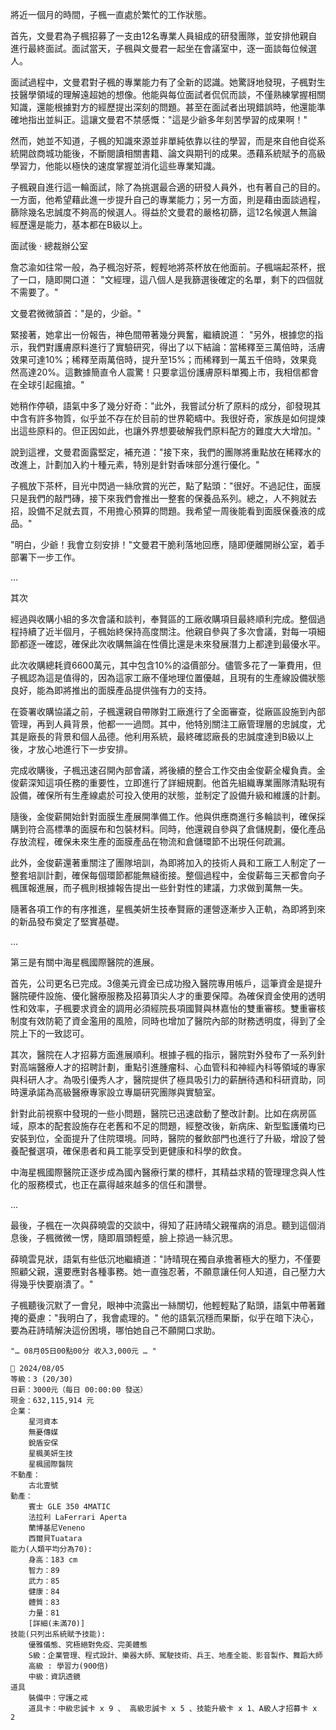 將近一個月的時間，子楓一直處於繁忙的工作狀態。 

首先，文曼君為子楓招募了一支由12名專業人員組成的研發團隊，並安排他親自進行最終面試。面試當天，子楓與文曼君一起坐在會議室中，逐一面談每位候選人。

面試過程中，文曼君對子楓的專業能力有了全新的認識。她驚訝地發現，子楓對生技醫學領域的理解遠超她的想像。他能與每位面試者侃侃而談，不僅熟練掌握相關知識，還能根據對方的經歷提出深刻的問題。甚至在面試者出現錯誤時，他還能準確地指出並糾正。這讓文曼君不禁感慨："這是少爺多年刻苦學習的成果啊！" 

然而，她並不知道，子楓的知識來源並非單純依靠以往的學習，而是來自他自從系統開啟商城功能後，不斷閱讀相關書籍、論文與期刊的成果。憑藉系統賦予的高級學習力，他能以極快的速度掌握並消化這些專業知識。 

子楓親自進行這一輪面試，除了為挑選最合適的研發人員外，也有著自己的目的。一方面，他希望藉此進一步提升自己的專業能力；另一方面，則是藉由面談過程，篩除幾名忠誠度不夠高的候選人。得益於文曼君的嚴格初篩，這12名候選人無論經歷還是能力，基本都在B級以上。

面試後 · 總裁辦公室

詹芯渝如往常一般，為子楓泡好茶，輕輕地將茶杯放在他面前。子楓端起茶杯，抿了一口，隨即開口道：
"文經理，這八個人是我篩選後確定的名單，剩下的四個就不需要了。"

文曼君微微頷首："是的，少爺。"

緊接著，她拿出一份報告，神色間帶著幾分興奮，繼續說道：
"另外，根據您的指示，我們對護膚原料進行了實驗研究，得出了以下結論：當稀釋至三萬倍時，活膚效果可達10%；稀釋至兩萬倍時，提升至15%；而稀釋到一萬五千倍時，效果竟然高達20%。這數據簡直令人震驚！只要拿這份護膚原料單獨上市，我相信都會在全球引起瘋搶。"

她稍作停頓，語氣中多了幾分好奇："此外，我嘗試分析了原料的成分，卻發現其中含有許多物質，似乎並不存在於目前的世界範疇中。我很好奇，家族是如何提煉出這些原料的。但正因如此，也讓外界想要破解我們原料配方的難度大大增加。"

說到這裡，文曼君面露堅定，補充道："接下來，我們的團隊將重點放在稀釋水的改進上，計劃加入約十種元素，特別是針對香味部分進行優化。"

子楓放下茶杯，目光中閃過一絲欣賞的光芒，點了點頭："很好。不過記住，面膜只是我們的敲門磚，接下來我們會推出一整套的保養品系列。總之，人不夠就去招，設備不足就去買，不用擔心預算的問題。我希望一周後能看到面膜保養液的成品。"

"明白，少爺！我會立刻安排！"文曼君干脆利落地回應，隨即便離開辦公室，着手部署下一步工作。

...

其次

經過與收購小組的多次會議和談判，奉賢區的工廠收購項目最終順利完成。整個過程持續了近半個月，子楓始終保持高度關注。他親自參與了多次會議，對每一項細節都逐一確認，確保此次收購無論在性價比還是未來發展潛力上都達到最優水平。

此次收購總耗資6600萬元，其中包含10%的溢價部分。儘管多花了一筆費用，但子楓認為這是值得的，因為這家工廠不僅地理位置優越，且現有的生產線設備狀態良好，能為即將推出的面膜產品提供強有力的支持。

在簽署收購協議之前，子楓還親自帶隊對工廠進行了全面審查，從廠區設施到內部管理，再到人員背景，他都一一過問。其中，他特別關注工廠管理層的忠誠度，尤其是廠長的背景和個人品德。他利用系統，最終確認廠長的忠誠度達到B級以上後，才放心地進行下一步安排。

完成收購後，子楓迅速召開內部會議，將後續的整合工作交由金俊薪全權負責。金俊薪深知這項任務的重要性，立即進行了詳細規劃。他首先組織專業團隊清點現有設備，確保所有生產線處於可投入使用的狀態，並制定了設備升級和維護的計劃。

隨後，金俊薪開始針對面膜生產展開準備工作。他與供應商進行多輪談判，確保採購到符合高標準的面膜布和包裝材料。同時，他還親自參與了倉儲規劃，優化產品存放流程，確保未來生產的面膜產品在物流和倉儲環節不出現任何疏漏。

此外，金俊薪還著重關注了團隊培訓，為即將加入的技術人員和工廠工人制定了一整套培訓計劃，確保每個環節都能無縫銜接。整個過程中，金俊薪每三天都會向子楓匯報進展，而子楓則根據報告提出一些針對性的建議，力求做到萬無一失。

隨著各項工作的有序推進，星楓美妍生技奉賢廠的運營逐漸步入正軌，為即將到來的新品發布奠定了堅實基礎。

...

第三是有關中海星楓國際醫院的進展。

首先，公司更名已完成。3億美元資金已成功撥入醫院專用帳戶，這筆資金是提升醫院硬件設施、優化醫療服務及招募頂尖人才的重要保障。為確保資金使用的透明性和效率，子楓要求資金的調用必須經院長項國賢與林嘉怡的雙重審核。雙重審核制度有效防範了資金濫用的風險，同時也增加了醫院內部的財務透明度，得到了全院上下的一致認可。

其次，醫院在人才招募方面進展順利。根據子楓的指示，醫院對外發布了一系列針對高端醫療人才的招聘計劃，重點引進腫瘤科、心血管科和神經內科等領域的專家與科研人才。為吸引優秀人才，醫院提供了極具吸引力的薪酬待遇和科研資助，同時還承諾為高級醫療專家設立專屬研究團隊與實驗室。

針對此前視察中發現的一些小問題，醫院已迅速啟動了整改計劃。比如在病房區域，原本的配套設施存在老舊和不足的問題，經整改後，新病床、新型監護儀均已安裝到位，全面提升了住院環境。同時，醫院的餐飲部門也進行了升級，增設了營養配餐選項，確保患者和員工能享受到更健康和科學的飲食。

中海星楓國際醫院正逐步成為國內醫療行業的標杆，其精益求精的管理理念與人性化的服務模式，也正在贏得越來越多的信任和讚譽。

...

最後，子楓在一次與薛曉雲的交談中，得知了莊詩晴父親罹病的消息。聽到這個消息後，子楓微微一愣，隨即眉頭輕蹙，臉上掠過一絲沉思。

薛曉雲見狀，語氣有些低沉地繼續道："詩晴現在獨自承擔著極大的壓力，不僅要照顧父親，還要應對各種事務。她一直強忍著，不願意讓任何人知道，自己壓力大得幾乎快要崩潰了。" 

子楓聽後沉默了一會兒，眼神中流露出一絲關切，他輕輕點了點頭，語氣中帶著難掩的憂慮："我明白了，我會處理的。" 他的語氣沉穩而果斷，似乎在暗下決心，要為莊詩晴解決這份困境，哪怕她自己不願開口求助。

`"… 08月05日00點00分 收入3,000元 … "`

```
📰 2024/08/05
等級：3 (20/30)
日薪：3000元（每日 00:00:00 發送）
現金：632,115,914 元
企業：
    星河資本
    無憂傳媒
    銳盾安保
    星楓美妍生技
    星楓國際醫院
不動產：
    古北壹號
動產：
    賓士 GLE 350 4MATIC
    法拉利 LaFerrari Aperta
    蘭博基尼Veneno
    西爾貝Tuatara
能力(人類平均分為70):
    身高：183 cm
    智力：89
    武力：85
    健康：84
    體質：83
    力量：81
    [詳細(未滿70)]
技能(只列出系統賦予技能):
    優雅儀態、究極絕對免疫、完美體態
    S級：企業管理、程式設計、樂器大師、駕駛技術、兵王、地產全能、影音製作、舞蹈大師
    高級 : 學習力(900倍)
    中級：資訊透鏡
道具
    裝備中：守護之戒
    道具卡：中級忠誠卡 x 9 、 高級忠誠卡 x 5 、技能升級卡 x 1、A級人才招募卡 x 2
```
